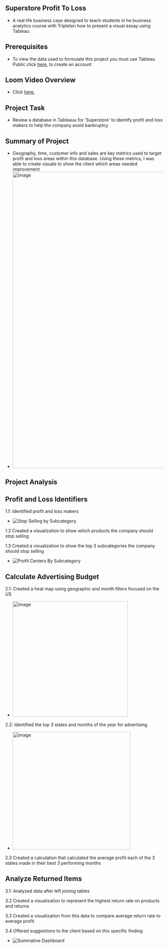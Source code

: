 ## Superstore Profit To Loss
* A real life business case designed to teach students in he business analytics course with Tripleten how to present a visual essay using Tableau.
## Prerequisites
* To view the data used to formulate this project you must use Tableau Public click  <a href='https://id.tableau.com/register?clientId=wcS7HwY98qdfgBREHT7Xoln7ipc75U0a' target=_blank><u>here</u>.</a> to create an account
## Loom Video Overview
* Click <a href='https://www.loom.com/share/564730e265b34830968c140367ca455e?sid=8a3df339-8a14-4cea-a4b0-f13359b1e52f' target=_blank><u>here</u>.</a>
## Project Task
* Review a database in Tableauu for 'Superstore' to identify profit and loss makers to help the company avoid bankruptcy
## Summary of Project
* Geography, time, customer info and sales are key metrics used to target profit and loss areas within this database. Using these metrics, I was able to create visuals to show the client which areas needed improvement
* <img width="944" alt="image" src="https://github.com/jasminerc23/Data_Projects_Tripleten/assets/165707643/147c6cb4-2fdb-4e57-ac58-e0dd8839fb07">
## Project Analysis
## Profit and Loss Identifiers
1.1: Identified profit and loss makers

* ![Stop Selling by Subcategory](https://github.com/jasminerc23/Data_Projects_Tripleten/assets/165707643/94d2b54e-2ec6-470f-9654-48ac61ca37fc)


1.2 Created a visualization to show which products the company should stop selling

1.3 Created a visualization to show the top 3 subcategories the company should stop selling

* ![Profit Centers By Subcategory ](https://github.com/jasminerc23/Data_Projects_Tripleten/assets/165707643/08ab3b2e-a5cb-432b-9dd9-5c6562bb62ab)


## Calculate Advertising Budget
2.1: Created a heat map using geographic and month filters focused on the US

* <img width="368" alt="image" src="https://github.com/jasminerc23/Data_Projects_Tripleten/assets/165707643/4035f2eb-87c0-4e35-b58d-30ec461a9ea1">

2.2: Identified the top 3 states and months of the year for advertising

* <img width="376" alt="image" src="https://github.com/jasminerc23/Data_Projects_Tripleten/assets/165707643/2a3ed4d9-c03b-446f-aae4-e888e35a193d">

2.3 Created a calculation that calculated the average profit each of the 3 states made in their best 3 performing months

## Analyze Returned Items
3.1: Analyzed data after left joining tables

3.2 Created a visualization to represent the highest return rate on products and returns

3.3 Created a visualization from this data to compare average return rate to average profit

3.4 Offered suggestions to the client based on this specific finding

* ![Summative Dashboard](https://github.com/jasminerc23/Data_Projects_Tripleten/assets/165707643/8356bf32-7ad2-441a-b0c8-279dd1e84aa3)






